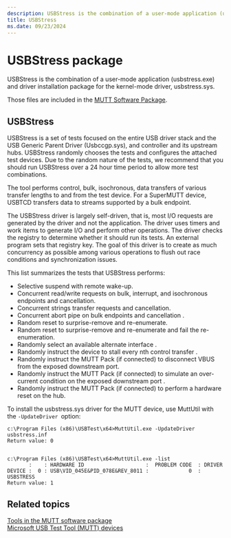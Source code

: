 ```yaml
---
description: USBStress is the combination of a user-mode application (usbstress.exe) and driver installation package for the kernel-mode driver, usbstress.sys.
title: USBStress
ms.date: 09/23/2024
---
```


# USBStress package

USBStress is the combination of a user-mode application (usbstress.exe) and driver installation package for the kernel-mode driver, usbstress.sys.

Those files are included in the [MUTT Software Package](./mutt-software-package.md).

## USBStress

USBStress is a set of tests focused on the entire USB driver stack and the USB Generic Parent Driver (Usbccgp.sys), and controller and its upstream hubs. USBStress randomly chooses the tests and configures the attached test devices. Due to the random nature of the tests, we recommend that you should run USBStress over a 24 hour time period to allow more test combinations.

The tool performs control, bulk, isochronous, data transfers of various transfer lengths to and from the test device. For a SuperMUTT device, USBTCD transfers data to streams supported by a bulk endpoint.

The USBStress driver is largely self-driven, that is, most I/O requests are generated by the driver and not the application. The driver uses timers and work items to generate I/O and perform other operations. The driver checks the registry to determine whether it should run its tests. An external program sets that registry key. The goal of this driver is to create as much concurrency as possible among various operations to flush out race conditions and synchronization issues.

This list summarizes the tests that USBStress performs:

- Selective suspend with remote wake-up.
- Concurrent read/write requests on bulk, interrupt, and isochronous endpoints and cancellation.
- Concurrent strings transfer requests and cancellation.
- Concurrent abort pipe on bulk endpoints and cancellation .
- Random reset to surprise-remove and re-enumerate.
- Random reset to surprise-remove and re-enumerate and fail the re-enumeration.
- Randomly select an available alternate interface .
- Randomly instruct the device to stall every nth control transfer .
- Randomly instruct the MUTT Pack (if connected) to disconnect VBUS from the exposed downstream port.
- Randomly instruct the MUTT Pack (if connected) to simulate an over-current condition on the exposed downstream port .
- Randomly instruct the MUTT Pack (if connected) to perform a hardware reset on the hub.

To install the usbstress.sys driver for the MUTT device, use MuttUtil with the `-UpdateDriver `option:

```output
c:\Program Files (x86)\USBTest\x64>MuttUtil.exe -UpdateDriver usbstress.inf
Return value: 0


c:\Program Files (x86)\USBTest\x64>MuttUtil.exe -list
       :    : HARDWARE ID                    :  PROBLEM CODE  : DRIVER
DEVICE :  0 : USB\VID_045E&PID_078E&REV_8011 :             0  : USBSTRESS
Return value: 1
```

## Related topics

[Tools in the MUTT software package](mutt-software-package.md)  
[Microsoft USB Test Tool (MUTT) devices](microsoft-usb-test-tool--mutt--devices.md)
